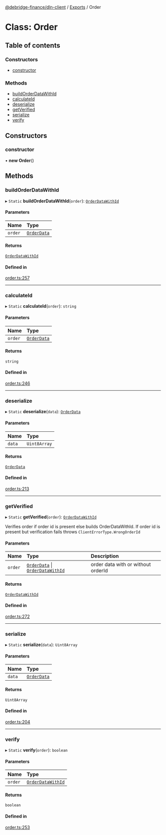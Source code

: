 [@debridge-finance/dln-client](../README.md) / [Exports](../modules.md) / Order

# Class: Order

## Table of contents

### Constructors

- [constructor](Order.md#constructor)

### Methods

- [buildOrderDataWithId](Order.md#buildorderdatawithid)
- [calculateId](Order.md#calculateid)
- [deserialize](Order.md#deserialize)
- [getVerified](Order.md#getverified)
- [serialize](Order.md#serialize)
- [verify](Order.md#verify)

## Constructors

### constructor

• **new Order**()

## Methods

### buildOrderDataWithId

▸ `Static` **buildOrderDataWithId**(`order`): [`OrderDataWithId`](../interfaces/OrderDataWithId.md)

#### Parameters

| Name | Type |
| :------ | :------ |
| `order` | [`OrderData`](../interfaces/OrderData.md) |

#### Returns

[`OrderDataWithId`](../interfaces/OrderDataWithId.md)

#### Defined in

[order.ts:257](https://github.com/debridge-finance/dln-ts-client/blob/dc0fd1b/src/order.ts#L257)

___

### calculateId

▸ `Static` **calculateId**(`order`): `string`

#### Parameters

| Name | Type |
| :------ | :------ |
| `order` | [`OrderData`](../interfaces/OrderData.md) |

#### Returns

`string`

#### Defined in

[order.ts:246](https://github.com/debridge-finance/dln-ts-client/blob/dc0fd1b/src/order.ts#L246)

___

### deserialize

▸ `Static` **deserialize**(`data`): [`OrderData`](../interfaces/OrderData.md)

#### Parameters

| Name | Type |
| :------ | :------ |
| `data` | `Uint8Array` |

#### Returns

[`OrderData`](../interfaces/OrderData.md)

#### Defined in

[order.ts:213](https://github.com/debridge-finance/dln-ts-client/blob/dc0fd1b/src/order.ts#L213)

___

### getVerified

▸ `Static` **getVerified**(`order`): [`OrderDataWithId`](../interfaces/OrderDataWithId.md)

Verifies order if order id is present else builds OrderDataWithId.
If order id is present but verification fails throws `ClientErrorType.WrongOrderId`

#### Parameters

| Name | Type | Description |
| :------ | :------ | :------ |
| `order` | [`OrderData`](../interfaces/OrderData.md) \| [`OrderDataWithId`](../interfaces/OrderDataWithId.md) | order data with or without orderId |

#### Returns

[`OrderDataWithId`](../interfaces/OrderDataWithId.md)

#### Defined in

[order.ts:272](https://github.com/debridge-finance/dln-ts-client/blob/dc0fd1b/src/order.ts#L272)

___

### serialize

▸ `Static` **serialize**(`data`): `Uint8Array`

#### Parameters

| Name | Type |
| :------ | :------ |
| `data` | [`OrderData`](../interfaces/OrderData.md) |

#### Returns

`Uint8Array`

#### Defined in

[order.ts:204](https://github.com/debridge-finance/dln-ts-client/blob/dc0fd1b/src/order.ts#L204)

___

### verify

▸ `Static` **verify**(`order`): `boolean`

#### Parameters

| Name | Type |
| :------ | :------ |
| `order` | [`OrderDataWithId`](../interfaces/OrderDataWithId.md) |

#### Returns

`boolean`

#### Defined in

[order.ts:253](https://github.com/debridge-finance/dln-ts-client/blob/dc0fd1b/src/order.ts#L253)
